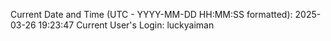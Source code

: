 Current Date and Time (UTC - YYYY-MM-DD HH:MM:SS formatted): 2025-03-26 19:23:47
Current User's Login: luckyaiman
